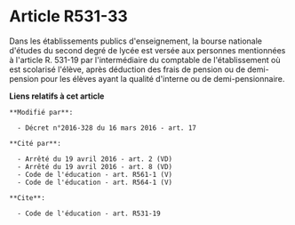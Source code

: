 # Article R531-33

Dans les établissements publics d'enseignement, la bourse nationale d'études du second degré de lycée est versée aux
personnes mentionnées à l'article R. 531-19 par l'intermédiaire du comptable de l'établissement où est scolarisé l'élève,
après déduction des frais de pension ou de demi-pension pour les élèves ayant la qualité d'interne ou de demi-pensionnaire.

**Liens relatifs à cet article**

	**Modifié par**:

	  - Décret n°2016-328 du 16 mars 2016 - art. 17

	**Cité par**:

	  - Arrêté du 19 avril 2016 - art. 2 (VD)
	  - Arrêté du 19 avril 2016 - art. 8 (VD)
	  - Code de l'éducation - art. R561-1 (V)
	  - Code de l'éducation - art. R564-1 (V)

	**Cite**:

	  - Code de l'éducation - art. R531-19
